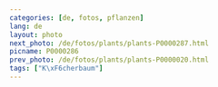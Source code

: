 ```yaml
---
categories: [de, fotos, pflanzen]
lang: de
layout: photo
next_photo: /de/fotos/plants/plants-P0000287.html
picname: P0000286
prev_photo: /de/fotos/plants/plants-P0000020.html
tags: ["K\xF6cherbaum"]
---
```

